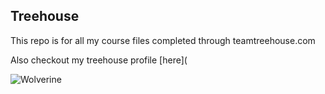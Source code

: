 ## Treehouse 

This repo is for all my course files completed through teamtreehouse.com

Also checkout my treehouse profile [here](

![Wolverine](https://user-images.githubusercontent.com/58771973/91463787-b5ff7900-e883-11ea-920c-e77c93d9aabc.png)
